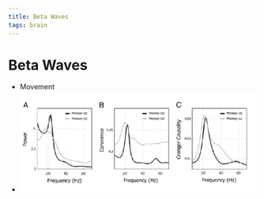 ```yaml
---
title: Beta Waves
tags: brain
---
```


# Beta Waves
- Movement
- ![im](assets/Pasted%20Image%2020220502161106.png)
















































































